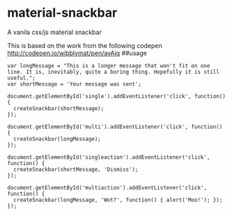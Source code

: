 # material-snackbar
A vanila css/js material snackbar

This is based on the work from the following codepen 
http://codepen.io/wibblymat/pen/avAjq
##usage
```
var longMessage = "This is a longer message that won't fit on one line. It is, inevitably, quite a boring thing. Hopefully it is still useful.";
var shortMessage = 'Your message was sent';

document.getElementById('single').addEventListener('click', function() {
  createSnackbar(shortMessage);    
});

document.getElementById('multi').addEventListener('click', function() {
  createSnackbar(longMessage);    
});

document.getElementById('singleaction').addEventListener('click', function() {
  createSnackbar(shortMessage, 'Dismiss');    
});

document.getElementById('multiaction').addEventListener('click', function() {
  createSnackbar(longMessage, 'Wot?', function() { alert('Moo!'); });    
});
```
